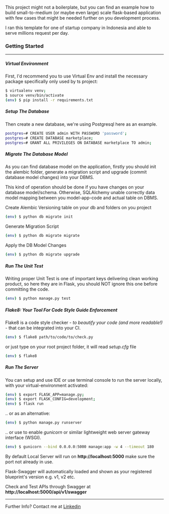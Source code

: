 This project might not a boilerplate, but you can find an example how to build small-to-medium (or maybe even large) scale flask-based application with few cases that might be needed further on you development process.

I ran this template for one of startup company in Indonesia and able to serve millions request per day.


### Getting Started

------------------------------------------------------------------------

##### Virtual Environment 
First, I'd recommend you to use Virtual Env and install the necessary package specifically only used by ts project:
```sh
$ virtualenv venv; 
$ source venv/bin/activate 
(env) $ pip install -r requirements.txt
```

##### Setup The Database
Then create a new database, we're using Postgresql here as an example.
```sh
postgres=# CREATE USER admin WITH PASSWORD 'password';
postgres=# CREATE DATABASE marketplace;
postgres=# GRANT ALL PRIVILEGES ON DATABASE marketplace TO admin;
```

##### Migrate The Database Model
As you can find database model on the application, firstly you should init the alembic folder, generate a migration script and upgrade (commit database model changes) into your DBMS.

This kind of operation should be done if you have changes on your database model/schema. Otherwise, SQLAlchemy unable correctly data model mapping between you model-app-code and actual table on DBMS.

Create Alembic Versioning table on your db and folders on you project
```sh
(env) $ python db migrate init
```
Generate Migration Script
```sh
(env) $ python db migrate migrate
```
Apply the DB Model Changes
```sh
(env) $ python db migrate upgrade
```

##### Run The Unit Test
Writing proper Unit Test is one of important keys delivering clean working product, 
so here they are in Flask, you should NOT ignore this one before committing the code.
```sh
(env) $ python manage.py test
```

##### Flake8: Your Tool For Code Style Guide Enforcement
Flake8 is a code style checker - _to beautify your code (and more readable!)_ - that can be integrated into your CI.
```sh
(env) $ flake8 path/to/code/to/check.py
```
or just type on your root project folder, it will read *setup.cfg* file
```sh
(env) $ flake8
```

##### Run The Server
You can setup and use IDE or use terminal console to run the server locally, with your virtual-environment activated:
```sh
(env) $ export FLASK_APP=manage.py;
(env) $ export FLASK_CONFIG=development;
(env) $ flask run
```
.. or as an alternative:
```sh
(env) $ python manage.py runserver
```
.. or use to enable *gunicorn* or similar lightweight web server gateway interface (WSGI).
```sh
(env) $ gunicorn --bind 0.0.0.0:5000 manage:app -w 4 --timeout 180
```

By default Local Server will run on **http://localhost:5000** make sure the port not already in use.

Flask-Swagger will automatically loaded and shown as your registered blueprint's version e.g. v1, v2 etc.
 
Check and Test APIs through Swagger at **http://localhost:5000/api/v1/swagger**



---



Further Info? Contact me at [Linkedin](https://www.linkedin.com/in/dandi-diputra/)